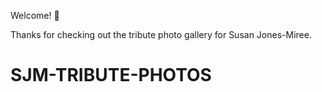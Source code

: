 Welcome! 👋

Thanks for checking out the tribute photo gallery for Susan Jones-Miree. 

# SJM-TRIBUTE-PHOTOS